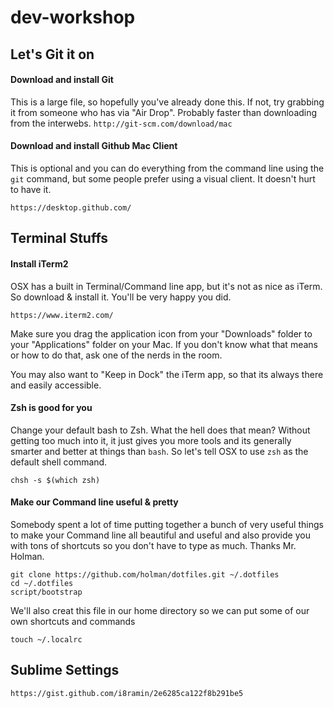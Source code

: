 # dev-workshop

## Let's Git it on
#### Download and install Git
This is a large file, so hopefully you've already done this. If not, try grabbing it from someone who has via "Air Drop". Probably faster than downloading from the interwebs.
`http://git-scm.com/download/mac`

#### Download and install Github Mac Client
This is optional and you can do everything from the command line using the `git` command, but some people prefer using a visual client. It doesn't hurt to have it.
```
https://desktop.github.com/
```

## Terminal Stuffs

#### Install iTerm2
OSX has a built in Terminal/Command line app, but it's not as nice as iTerm. So download & install it. You'll be very happy you did.
```
https://www.iterm2.com/
```
Make sure you drag the application icon from your "Downloads" folder to your "Applications" folder on your Mac. If you don't know what that means or how to do that, ask one of the nerds in the room.

You may also want to "Keep in Dock" the iTerm app, so that its always there and easily accessible.

#### Zsh is good for you
Change your default bash to Zsh. What the hell does that mean? Without getting too much into it, it just gives you more tools and its generally smarter and better at things than `bash`. So let's tell OSX to use `zsh` as the default shell command.
```
chsh -s $(which zsh)
```

#### Make our Command line useful & pretty
Somebody spent a lot of time putting together a bunch of very useful things to make your Command line all beautiful and useful and also provide you with tons of shortcuts so you don't have to type as much. Thanks Mr. Holman.
```
git clone https://github.com/holman/dotfiles.git ~/.dotfiles
cd ~/.dotfiles
script/bootstrap
```

We'll also creat this file in our home directory so we can put some of our own shortcuts and commands
```
touch ~/.localrc
```

## Sublime Settings
`https://gist.github.com/i8ramin/2e6285ca122f8b291be5`
